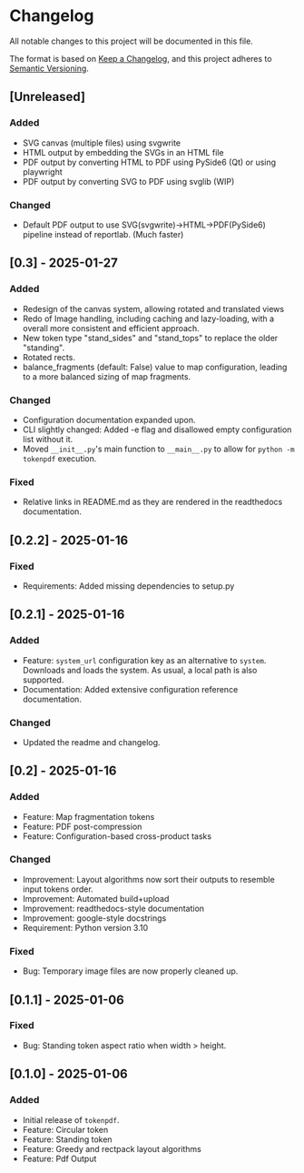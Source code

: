 # Changelog

All notable changes to this project will be documented in this file.

The format is based on [Keep a Changelog](https://keepachangelog.com/en/1.0.0/),
and this project adheres to [Semantic Versioning](https://semver.org/).

## [Unreleased]
### Added
- SVG canvas (multiple files) using svgwrite
- HTML output by embedding the SVGs in an HTML file
- PDF output by converting HTML to PDF using PySide6 (Qt) or using playwright
- PDF output by converting SVG to PDF using svglib (WIP)

### Changed
- Default PDF output to use SVG(svgwrite)->HTML->PDF(PySide6) pipeline instead of reportlab. (Much faster)

## [0.3] - 2025-01-27
### Added
- Redesign of the canvas system, allowing rotated and translated views
- Redo of Image handling, including caching and lazy-loading, with a overall more consistent and efficient approach.
- New token type "stand_sides" and "stand_tops" to replace the older "standing".
- Rotated rects.
- balance_fragments (default: False) value to map configuration, leading to a more balanced sizing of map fragments.


### Changed
- Configuration documentation expanded upon.
- CLI slightly changed: Added -e flag and disallowed empty configuration list without it.
- Moved `__init__.py`'s main function to `__main__.py` to allow for `python -m tokenpdf` execution.

### Fixed
- Relative links in README.md as they are rendered in the readthedocs documentation.

## [0.2.2] - 2025-01-16
### Fixed
- Requirements: Added missing dependencies to setup.py

## [0.2.1] - 2025-01-16
### Added
- Feature: `system_url` configuration key as an alternative to `system`. Downloads and loads the system. As usual, a local path is also supported.
- Documentation: Added extensive configuration reference documentation.

### Changed
- Updated the readme and changelog.


## [0.2] - 2025-01-16
### Added
- Feature: Map fragmentation tokens
- Feature: PDF post-compression
- Feature: Configuration-based cross-product tasks


### Changed
- Improvement: Layout algorithms now sort their outputs to resemble input tokens order.
- Improvement: Automated build+upload
- Improvement: readthedocs-style documentation
- Improvement: google-style docstrings
- Requirement: Python version 3.10

### Fixed
- Bug: Temporary image files are now properly cleaned up.

## [0.1.1] - 2025-01-06
### Fixed
- Bug: Standing token aspect ratio when width > height.


## [0.1.0] - 2025-01-06
### Added
- Initial release of `tokenpdf`.
- Feature: Circular token
- Feature: Standing token
- Feature: Greedy and rectpack layout algorithms
- Feature: Pdf Output